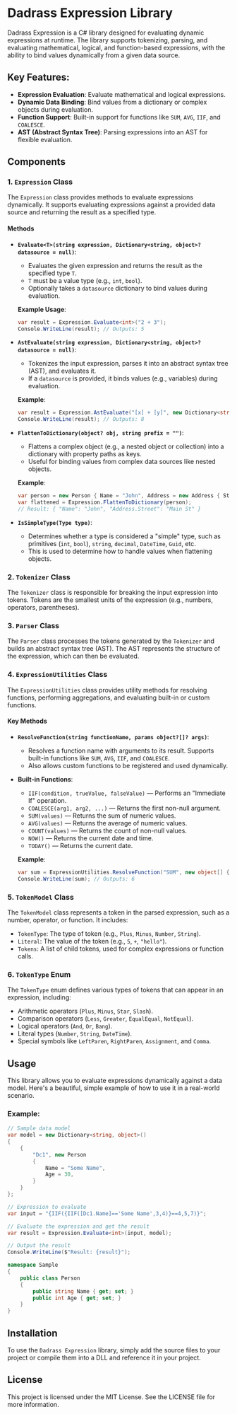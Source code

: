 # Dadrass Expression Library

Dadrass Expression is a C# library designed for evaluating dynamic expressions at runtime. The library supports
tokenizing, parsing, and evaluating mathematical, logical, and function-based expressions, with the ability to bind
values dynamically from a given data source.

## Key Features:

- **Expression Evaluation**: Evaluate mathematical and logical expressions.
- **Dynamic Data Binding**: Bind values from a dictionary or complex objects during evaluation.
- **Function Support**: Built-in support for functions like `SUM`, `AVG`, `IIF`, and `COALESCE`.
- **AST (Abstract Syntax Tree)**: Parsing expressions into an AST for flexible evaluation.

## Components

### 1. `Expression` Class

The `Expression` class provides methods to evaluate expressions dynamically. It supports evaluating expressions against
a provided data source and returning the result as a specified type.

#### Methods

- **`Evaluate<T>(string expression, Dictionary<string, object>? datasource = null)`**:
    - Evaluates the given expression and returns the result as the specified type `T`.
    - `T` must be a value type (e.g., `int`, `bool`).
    - Optionally takes a `datasource` dictionary to bind values during evaluation.

  **Example Usage**:
  ```csharp
  var result = Expression.Evaluate<int>("2 + 3");
  Console.WriteLine(result); // Outputs: 5
  ```

- **`AstEvaluate(string expression, Dictionary<string, object>? datasource = null)`**:
    - Tokenizes the input expression, parses it into an abstract syntax tree (AST), and evaluates it.
    - If a `datasource` is provided, it binds values (e.g., variables) during evaluation.

  **Example**:
  ```csharp
  var result = Expression.AstEvaluate("[x] + [y]", new Dictionary<string, object> { { "x", 5 }, { "y", 3 } });
  Console.WriteLine(result); // Outputs: 8
  ```

- **`FlattenToDictionary(object? obj, string prefix = "")`**:
    - Flattens a complex object (e.g., a nested object or collection) into a dictionary with property paths as keys.
    - Useful for binding values from complex data sources like nested objects.

  **Example**:
  ```csharp
  var person = new Person { Name = "John", Address = new Address { Street = "Main St" } };
  var flattened = Expression.FlattenToDictionary(person);
  // Result: { "Name": "John", "Address.Street": "Main St" }
  ```

- **`IsSimpleType(Type type)`**:
    - Determines whether a type is considered a "simple" type, such as primitives (`int`, `bool`), `string`, `decimal`,
      `DateTime`, `Guid`, etc.
    - This is used to determine how to handle values when flattening objects.

### 2. `Tokenizer` Class

The `Tokenizer` class is responsible for breaking the input expression into tokens. Tokens are the smallest units of the
expression (e.g., numbers, operators, parentheses).

### 3. `Parser` Class

The `Parser` class processes the tokens generated by the `Tokenizer` and builds an abstract syntax tree (AST). The AST
represents the structure of the expression, which can then be evaluated.

### 4. `ExpressionUtilities` Class

The `ExpressionUtilities` class provides utility methods for resolving functions, performing aggregations, and
evaluating built-in or custom functions.

#### Key Methods

- **`ResolveFunction(string functionName, params object?[]? args)`**:
    - Resolves a function name with arguments to its result. Supports built-in functions like `SUM`, `AVG`, `IIF`, and
      `COALESCE`.
    - Also allows custom functions to be registered and used dynamically.

- **Built-in Functions**:
    - `IIF(condition, trueValue, falseValue)` — Performs an "Immediate If" operation.
    - `COALESCE(arg1, arg2, ...)` — Returns the first non-null argument.
    - `SUM(values)` — Returns the sum of numeric values.
    - `AVG(values)` — Returns the average of numeric values.
    - `COUNT(values)` — Returns the count of non-null values.
    - `NOW()` — Returns the current date and time.
    - `TODAY()` — Returns the current date.

  **Example**:
  ```csharp
  var sum = ExpressionUtilities.ResolveFunction("SUM", new object[] { 1, 2, 3 });
  Console.WriteLine(sum); // Outputs: 6
  ```

### 5. `TokenModel` Class

The `TokenModel` class represents a token in the parsed expression, such as a number, operator, or function. It
includes:

- `TokenType`: The type of token (e.g., `Plus`, `Minus`, `Number`, `String`).
- `Literal`: The value of the token (e.g., `5`, `+`, `"hello"`).
- `Tokens`: A list of child tokens, used for complex expressions or function calls.

### 6. `TokenType` Enum

The `TokenType` enum defines various types of tokens that can appear in an expression, including:

- Arithmetic operators (`Plus`, `Minus`, `Star`, `Slash`).
- Comparison operators (`Less`, `Greater`, `EqualEqual`, `NotEqual`).
- Logical operators (`And`, `Or`, `Bang`).
- Literal types (`Number`, `String`, `DateTime`).
- Special symbols like `LeftParen`, `RightParen`, `Assignment`, and `Comma`.

## Usage

This library allows you to evaluate expressions dynamically against a data model. Here's a beautiful, simple example of
how to use it in a real-world scenario.

### Example:

```csharp
// Sample data model
var model = new Dictionary<string, object>()
{
    {
        "Dc1", new Person
        {
            Name = "Some Name", 
            Age = 30,
        }
    }
};

// Expression to evaluate
var input = "{IIF({IIF([Dc1.Name]=='Some Name',3,4)}==4,5,7)}"; 

// Evaluate the expression and get the result
var result = Expression.Evaluate<int>(input, model);

// Output the result
Console.WriteLine($"Result: {result}");

namespace Sample
{
    public class Person
    {
        public string Name { get; set; }
        public int Age { get; set; }
    }
}
```

## Installation

To use the `Dadrass Expression` library, simply add the source files to your project or compile them into a DLL and reference it in your project.

## License

This project is licensed under the MIT License. See the LICENSE file for more information.
